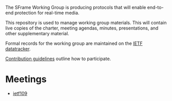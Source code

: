 The SFrame Working Group is producing protocols that will enable end-to-end
protection for real-time media.

This repository is used to manage working group materials.  This will contain
live copies of the charter, meeting agendas, minutes, presentations, and other
supplementary material.

Formal records for the working group are maintained on the
[IETF datatracker](https://datatracker.ietf.org/wg/sframe/about/).

[Contribution guidelines](./CONTRIBUTING.md) outline how to participate.

# Meetings

* [ietf109](./ietf109/)
